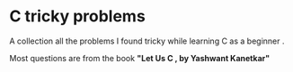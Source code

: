 # **C tricky problems**
A collection all the problems I found tricky while learning C as a beginner .

Most questions are from the book **"Let Us C , by Yashwant Kanetkar"**
